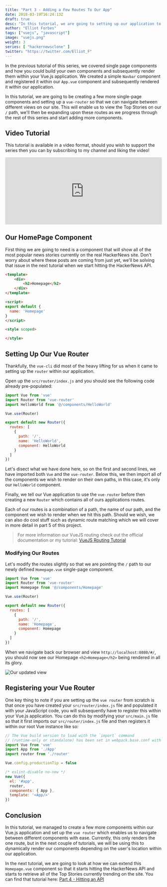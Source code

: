 ```yaml
---
title: "Part 3 - Adding a Few Routes To Our App"
date: 2018-03-19T16:24:13Z
draft: true
desc: "In this tutorial, we are going to setting up our application to use the vue router and add a few simple routes to our application."
author: "Elliot Forbes"
tags: ["vuejs", "javascript"]
image: "vuejs.png"
weight: 3
series: [ "hackernewsclone" ]
twitter: "https://twitter.com/Elliot_F"
---
```


In the previous tutorial of this series, we covered single page components and how you could build your own components and subsequently render them within your Vue.js application. We created a simple `Navbar` component and registered it within our `App.vue` component and subsequently rendered it within our application. 

In this tutorial, we are going to be creating a few more single-page components and setting up a `vue-router` so that we can navigate between different views on our site. This will enable us to view the Top Stories on our `/` path, we'll then be expanding upon these routes as we progress through the rest of this series and start adding more components.

## Video Tutorial

This tutorial is available in a video format, should you wish to support the series then you can by subscribing to my channel and liking the video!

<div style="position:relative;height:0;padding-bottom:42.76%"><iframe src="https://www.youtube.com/embed/XLL2ufItDyM?list=PLzUGFf4GhXBLWueypt6avCKOCNt0675EQ&amp;ecver=2" style="position:absolute;width:100%;height:100%;left:0" width="842" height="360" frameborder="0" allow="autoplay; encrypted-media" allowfullscreen></iframe></div>

## Our HomePage Component

First thing we are going to need is a component that will show all of the most popular news stories currently on the real HackerNews site. Don't worry about where these posts are coming from just yet, we'll be solving that issue in the next tutorial when we start hitting the HackerNews API.

```html
<template>
    <div>
        <h2>Homepage</h2>
    </div>
</template>

<script>
export default {
  name: 'Homepage'
}
</script>

<style scoped>

</style>

```

## Setting Up Our Vue Router

Thankfully, the `vue-cli` did most of the heavy lifting for us when it came to setting up the `router` within our application.  

Open up the `src/router/index.js` and you should see the following code already pre-populated:

```js
import Vue from 'vue'
import Router from 'vue-router'
import HelloWorld from '@/components/HelloWorld'

Vue.use(Router)

export default new Router({
  routes: [
    {
      path: '/',
      name: 'HelloWorld',
      component: HelloWorld
    }
  ]
})
```

Let's disect what we have done here, so on the first and second lines, we have imported both `Vue` and the `vue-router`. Below this, we then import all of the components we wish to render on their own paths, in this case, it's only our `HelloWorld` component.

Finally, we tell our Vue application to use the `vue-router` before then creating a new `Router` which contains all of ours applications routes. 

Each of our routes is a combination of a path, the name of our path, and the component we wish to render when we hit this path. Should we wish, we can also do cool stuff such as dynamic route matching which we will cover in more detail in part 5 of this project.

> For more information our VueJS routing check out the official documentation or my tutorial: [VueJS Routing Tutorial](/javascript/vuejs/vue-router-beginners-tutorial/)

### Modifying Our Routes

Let's modify the routes slightly so that we are pointing the `/` path to our newly defined `Homepage.vue` single-page component.

```js
import Vue from 'vue'
import Router from 'vue-router'
import Homepage from '@/components/Homepage'

Vue.use(Router)

export default new Router({
  routes: [
    {
      path: '/',
      name: 'Homepage',
      component: Homepage
    }
  ]
})
```

When we navigate back our browser and view `http://localhost:8080/#/`, you should now see our Homepage `<h2>Homepage</h2>` being rendered in all its glory.

![Our updated view](https://s3-eu-west-1.amazonaws.com/tutorialedge.net/images/hackernews-clone/screenshot-04.png)

## Registering your Vue Router

One key thing to note if you are setting up the `vue router` from scratch is that once you have created your `src/router/index.js` file and populated it with your JavaScript code, you will subsequently have to register this within your Vue.js application. You can do this by modifying your `src/main.js` file so that it first imports our `src/router/index.js` file and then registers it within our root Vue instance like so:

```js
// The Vue build version to load with the `import` command
// (runtime-only or standalone) has been set in webpack.base.conf with an alias.
import Vue from 'vue'
import App from './App'
import router from './router'

Vue.config.productionTip = false

/* eslint-disable no-new */
new Vue({
  el: '#app',
  router,
  components: { App },
  template: '<App/>'
})
```

## Conclusion

In this tutorial, we managed to create a few more components within our Vue.js application and set up the `vue router` which enables us to navigate between different components with ease. Currently, this only renders the one route, but in the next couple of tutorials, we will be using this to dynamically render our components depending on the user's location within our application. 

In the next tutorial, we are going to look at how we can extend this `Homepage.vue` component so that it starts hitting the HackerNews API and starts to retrieve all of the Top Stories currently trending on the site. You can find that tutorial here: [Part 4 - Hitting an API](/projects/hacker-news-clone-vuejs/part-4-hitting-an-api/)